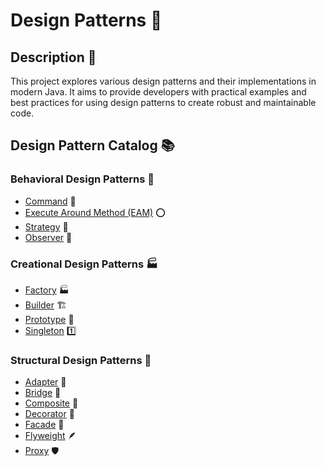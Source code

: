 # Design Patterns 🧩

## Description 📄

This project explores various design patterns and their implementations in modern Java. It aims to provide developers
with practical examples and best practices for using design patterns to create robust and maintainable code.

## Design Pattern Catalog 📚

### Behavioral Design Patterns 💪

- [Command](src/main/java/pl/mperor/lab/java/design/pattern/behavioral/command) 📝
- [Execute Around Method (EAM)](src/main/java/pl/mperor/lab/java/design/pattern/behavioral/eam) ⭕
- [Strategy](src/main/java/pl/mperor/lab/java/design/pattern/behavioral/strategy) 🎯
- [Observer](src/main/java/pl/mperor/lab/java/design/pattern/behavioral/observer) 👀

### Creational Design Patterns 🏭

- [Factory](src/main/java/pl/mperor/lab/java/design/pattern/creational/factory) 🏭
- [Builder](src/main/java/pl/mperor/lab/java/design/pattern/creational/builder) 🏗️
- [Prototype](src/main/java/pl/mperor/lab/java/design/pattern/creational/prototype) 🧬
- [Singleton](src/main/java/pl/mperor/lab/java/design/pattern/creational/singleton) 1️⃣

### Structural Design Patterns 🎁

- [Adapter](src/main/java/pl/mperor/lab/java/design/pattern/structural/adapter) 🔌
- [Bridge](src/main/java/pl/mperor/lab/java/design/pattern/structural/bridge) 🌉
- [Composite](src/main/java/pl/mperor/lab/java/design/pattern/structural/composite) 🌿
- [Decorator](src/main/java/pl/mperor/lab/java/design/pattern/structural/decorator) 🎨
- [Facade](src/main/java/pl/mperor/lab/java/design/pattern/structural/facade) 🏢
- [Flyweight](src/main/java/pl/mperor/lab/java/design/pattern/structural/flyweight) 🪶
- [Proxy](src/main/java/pl/mperor/lab/java/design/pattern/structural/proxy) 🛡️
